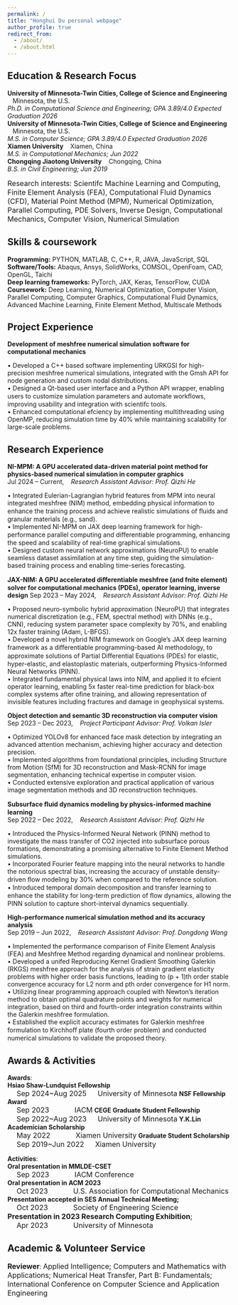 ```yaml
---
permalink: /
title: "Honghui Du personal webpage"
author_profile: true
redirect_from: 
  - /about/
  - /about.html
---
```



Education & Research Focus
------
**University of Minnesota-Twin Cities, College of Science and Engineering** &nbsp;&nbsp; Minnesota, the U.S. <br>
*Ph.D. in Computational Science and Engineering; GPA 3.89/4.0 	Expected Graduation 2026* <br>
**University of Minnesota-Twin Cities, College of Science and Engineering** &nbsp;&nbsp; Minnesota, the U.S. <br>
*M.S. in Computer Science; GPA 3.89/4.0 	Expected Graduation 2026* <br>
**Xiamen University** &nbsp;&nbsp; Xiamen, China <br>
*M.S. in Computational Mechanics; 	Jun 2022* <br>
**Chongqing Jiaotong University** &nbsp;&nbsp; Chongqing, China <br>
*B.S. in Civil Engineering; 	Jun 2019* 

<font size=3>Research interests: Scientifc Machine Learning and Computing, Finite Element Analysis (FEA), Computational Fluid Dynamics (CFD), Material Point Method (MPM), Numerical Optimization, Parallel Computing, PDE Solvers, Inverse Design, Computational Mechanics, Computer Vision, Numerical Simulation</font> 

Skills & coursework
------
**Programming:** PYTHON, MATLAB, C, C++, R, JAVA, JavaScript, SQL <br>
**Software/Tools:** Abaqus, Ansys, SolidWorks, COMSOL, OpenFoam, CAD, OpenGL, Taichi <br>
**Deep learning frameworks:** PyTorch, JAX, Keras, TensorFlow, CUDA <br>
**Coursework:** Deep Learning, Numerical Optimization, Computer Vision, Parallel Computing, Computer Graphics, Computational Fluid Dynamics, Advanced Machine Learning, Finite Element Method, Multiscale Methods <br>

Project Experience
------
**Development of meshfree numerical simulation software for computational mechanics** 

 • Developed a C++ based software implementing URKGSI for high-precision meshfree numerical simulations, integrated with the Gmsh API for node generation and custom nodal distributions.  
 • Designed a Qt-based user interface and a Python API wrapper, enabling users to customize simulation parameters and automate workﬂows, improving usability and integration with scientifc tools.  
 • Enhanced computational efciency by implementing multithreading using OpenMP, reducing simulation time by 40% while maintaining scalability for large-scale problems.  

Research Experience
------
**NI-MPM: A GPU accelerated data-driven material point method for physics-based numerical simulation in computer graphics** <br>
Jul 2024 – Current, &nbsp;&nbsp; *Research Assistant Advisor: Prof. Qizhi He* 

 • Integrated Eulerian-Lagrangian hybrid features from MPM into neural integrated meshfree (NIM) method, embedding physical information to enhance the training process and achieve realistic simulations of ﬂuids and granular materials (e.g., sand).  
 • Implemented NI-MPM on JAX deep learning framework for high-performance parallel computing and diﬀerentiable programming, enhancing the speed and scalability of real-time graphical simulations.  
 • Designed custom neural network approximations (NeuroPU) to enable seamless dataset assimilation at any time step, guiding the simulation-based training process and enabling time-series forecasting.  

**JAX-NIM: A GPU accelerated diﬀerentiable meshfree (and fnite element) solver for computational mechanics (PDEs), operator learning, inverse design** 
Sep 2023 – May 2024, &nbsp;&nbsp; *Research Assistant Advisor: Prof. Qizhi He* 

 • Proposed neuro-symbolic hybrid approximation (NeuroPU) that integrates numerical discretization (e.g., FEM, spectral method) with DNNs (e.g., CNN), reducing system parameter space complexity by 70%, and enabling 12x faster training (Adam, L-BFGS).  
 • Developed a novel hybrid NIM framework on Google’s JAX deep learning framework as a diﬀerentiable programming-based AI methodology, to approximate solutions of Partial Diﬀerential Equations (PDEs) for elastic, hyper-elastic, and elastoplastic materials, outperforming Physics-Informed Neural Networks (PINN).  
 • Integrated fundamental physical laws into NIM, and applied it to efcient operator learning, enabling 5x faster real-time prediction for black-box complex systems after ofine training, and allowing representation of invisible features including fractures and damage in geophysical systems.  

**Object detection and semantic 3D reconstruction via computer vision** <br> 
Sep 2023 – Dec 2023, &nbsp;&nbsp; *Project Participant Advisor: Prof. Volkan Isler* 

 • Optimized YOLOv8 for enhanced face mask detection by integrating an advanced attention mechanism, achieving higher accuracy and detection precision.  
 • Implemented algorithms from foundational principles, including Structure from Motion (SfM) for 3D reconstruction and Mask-RCNN for image segmentation, enhancing technical expertise in computer vision.  
 • Conducted extensive exploration and practical application of various image segmentation methods and 3D reconstruction techniques.  

**Subsurface ﬂuid dynamics modeling by physics-informed machine learning** <br> 
Sep 2022 – Dec 2022, &nbsp;&nbsp; *Research Assistant Advisor: Prof. Qizhi He* 

 • Introduced the Physics-Informed Neural Network (PINN) method to investigate the mass transfer of CO2 injected into subsurface porous formations, demonstrating a promising alternative to Finite Element Method simulations.  
 • Incorporated Fourier feature mapping into the neural networks to handle the notorious spectral bias, increasing the accuracy of unstable density-driven ﬂow modeling by 30% when compared to the reference solution.  
 • Introduced temporal domain decomposition and transfer learning to enhance the stability for long-term prediction of ﬂow dynamics, allowing the PINN solution to capture short-interval dynamics sequentially.  

**High-performance numerical simulation method and its accuracy analysis** <br>
Sep 2019 – Jun 2022, &nbsp;&nbsp; *Research Assistant Advisor: Prof. Dongdong Wang* 

 • Implemented the performance comparison of Finite Element Analysis (FEA) and Meshfree Method regarding dynamical and nonlinear problems.  
 • Developed a unifed Reproducing Kernel Gradient Smoothing Galerkin (RKGS) meshfree approach for the analysis of strain gradient elasticity problems with higher order basis functions, leading to (p + 1)th order stable convergence accuracy for L2 norm and pth order convergence for H1 norm.  
 • Utilizing linear programming approach coupled with Newton’s iteration method to obtain optimal quadrature points and weights for numerical integration, based on third and fourth-order integration constraints within the Galerkin meshfree formulation.  
 • Established the explicit accuracy estimates for Galerkin meshfree formulation to Kirchhoﬀ plate (fourth order problem) and conducted numerical simulations to validate the proposed theory.  

Awards & Activities
------
**Awards**:<br>
**Hsiao Shaw-Lundquist Fellowship**<br>
<font size=3> &emsp; Sep 2024~Aug 2025 &emsp; University of Minnesota</font> 
**NSF Fellowship Award**<br>
<font size=3> &emsp; Sep 2023 &emsp;&emsp;&emsp; IACM</font> 
**CEGE Graduate Student Fellowship**<br>
<font size=3> &emsp; Sep 2022~Aug 2023 &emsp; University of Minnesota</font> 
**Y.K.Lin Academician Scholarship**<br>
<font size=3> &emsp; May 2022 &emsp;&emsp;&emsp; Xiamen University</font> 
**Graduate Student Scholarship**<br>
<font size=3> &emsp; Sep 2019~Jun 2022 &emsp; Xiamen University</font><br>

**Activities**:  
**Oral presentation in MMLDE-CSET**  
<font size=3> &emsp; Sep 2023 &emsp;&emsp;&emsp; IACM Conference</font>  
**Oral presentation in ACM 2023**  
<font size=3> &emsp; Oct 2023 &emsp;&emsp;&emsp; U.S. Association for Computational Mechanics</font>  
**Presentation accepted in SES Annual Technical Meeting;**  
<font size=3> &emsp; Oct 2023 &emsp;&emsp;&emsp; Society of Engineering Science</font>  
<font size=3><b>Presentation in 2023 Research Computing Exhibition</b>;</font>  
<font size=3> &emsp; Apr 2023 &emsp;&emsp;&emsp; University of Minnesota</font>

Academic & Volunteer Service
------
**<font size=3>Reviewer</font>**: <font size=3>Applied Intelligence; Computers and Mathematics with Applications; Numerical Heat Transfer, Part B: Fundamentals; International Conference on Computer Science and Application Engineering</font> 
